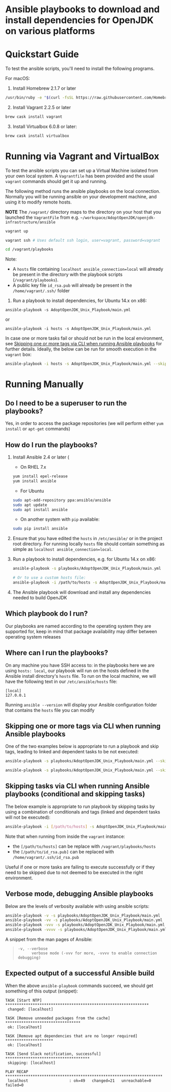 # Ansible playbooks to download and install dependencies for OpenJDK on various platforms

# Quickstart Guide

To test the ansible scripts, you'll need to install the following programs.

For macOS:

1) Install Homebrew 2.1.7 or later
  ```bash
  /usr/bin/ruby -e "$(curl -fsSL https://raw.githubusercontent.com/Homebrew/install/master/install)"
  ```
2) Install Vagrant 2.2.5 or later
  ```bash
  brew cask install vagrant
  ```
3) Install Virtualbox 6.0.8 or later:
  ```bash
  brew cask install virtualbox
  ```
 
# Running via Vagrant and VirtualBox

To test the ansible scripts you can set up a Virtual Machine isolated from your own local system.
A `Vagrantfile` has been provided and the usual `vagrant` commands should get it up and running.

The following method runs the ansible playbooks on the local connection.
Normally you will be running ansible on your development machine, and using it
to modify remote hosts.

**NOTE** The `/vagrant/` directory maps to the directory on your host that you launched the `VagrantFile` from
e.g. `~/workspace/AdoptOpenJDK/openjdk-infrastructure/ansible`

```bash
vagrant up

vagrant ssh # Uses default ssh login, user=vagrant, password=vagrant

cd /vagrant/playbooks
```

Note:
 - A `hosts` file containing `localhost ansible_connection=local` will already be present in the directory with the playbook scripts (`/vagrant/playbooks`).
 - A public key file `id_rsa.pub` will already be present in the `/home/vagrant/.ssh/` folder

1) Run a playbook to install dependencies, for Ubuntu 14.x on x86:

`ansible-playbook -s AdoptOpenJDK_Unix_Playbook/main.yml`

or

`ansible-playbook -i hosts -s AdoptOpenJDK_Unix_Playbook/main.yml`

In case one or more tasks fail or should not be run in the local environment, see [Skipping one or more tags via CLI when running Ansible playbooks](https://github.com/AdoptOpenJDK/openjdk-infrastructure/tree/master/ansible#skipping-one-or-more-tags-via-cli-when-running-ansible-playbooks) for further details. Ideally, the below can be run for smooth execution in the `vagrant` box:

```bash
ansible-playbook -i hosts -s AdoptOpenJDK_Unix_Playbook/main.yml --skip-tags="install_zulu,jenkins_authorized_key,nagios_add_key,add_zeus_user_key"
```

# Running Manually

## Do I need to be a superuser to run the playbooks?

Yes, in order to access the package repositories (we will perform either `yum install` or `apt-get` commands)

## How do I run the playbooks?

1) Install Ansible 2.4 or later (

    - On RHEL 7.x
    ```bash
    yum install epel-release
    yum install ansible
    ```

    - For Ubuntu
    ```bash
    sudo apt-add-repository ppa:ansible/ansible
    sudo apt update
    sudo apt install ansible
    ```

    - On another system with `pip` available:
    ```bash
    sudo pip install ansible
    ```

2) Ensure that you have edited the `hosts` in `/etc/ansible/` or in the project root directory. For running locally `hosts` file should contain something as simple as `localhost ansible_connection=local`.

3) Run a playbook to install dependencies, e.g. for Ubuntu 14.x on x86:
    ```bash
    ansible-playbook -s playbooks/AdoptOpenJDK_Unix_Playbook/main.yml

    # Or to use a custom hosts file:
    ansible-playbook -i /path/to/hosts -s AdoptOpenJDK_Unix_Playbook/main.yml
    ```

4) The Ansible playbook will download and install any dependencies needed to build OpenJDK

## Which playbook do I run?

Our playbooks are named according to the operating system they are supported for, keep in mind that package availability may differ between operating system releases

## Where can I run the playbooks?

On any machine you have SSH access to: in the playbooks here we are using `hosts: local`,
our playbook will run on the hosts defined in the Ansible install directory's `hosts` file. To run on the local machine,
we will have the following text in our `/etc/ansible/hosts` file:
```
[local]
127.0.0.1
```
Running `ansible --version` will display your Ansible configuration folder that contains the `hosts` file you can modify

## Skipping one or more tags via CLI when running Ansible playbooks

One of the two examples below is appropriate to run a playbook and skip tags, leading to linked and dependent tasks to be not executed:

```bash
ansible-playbook -s playbooks/AdoptOpenJDK_Unix_Playbook/main.yml --skip-tags "jenkins_user"

ansible-playbook -s playbooks/AdoptOpenJDK_Unix_Playbook/main.yml --skip-tags "install_zulu, jenkins_authorized_key, nagios_add_key, add_zeus_user_key"
```

## Skipping tasks via CLI when running Ansible playbooks (conditional and skipping tasks)

The below example is appropriate to run playbook by skipping tasks by using a combination of conditionals and tags (linked and dependent tasks will not be executed):

```bash
ansible-playbook -i [/path/to/hosts] -s AdoptOpenJDK_Unix_Playbook/main.yml --extra-vars "Jenkins_Username=jenkins Jenkins_User_SSHKey=[/path/to/id_rsa.pub] Nagios_Plugins=Disabled Slack_Notification=Disabled Superuser_Account=Disabled" --skip-tags="install_zulu"
```

Note that when running from inside the `vagrant` instance:
 - the `[/path/to/hosts]` can be replace with `/vagrant/playbooks/hosts`
 - the `[/path/to/id_rsa.pub]` can be replaced with `/home/vagrant/.ssh/id_rsa.pub`

Useful if one or more tasks are failing to execute successfully or if they need to be skipped due to not deemed to be executed in the right environment.

## Verbose mode, debugging Ansible playbooks

Below are the levels of verbosity available with using ansible scripts:

```bash
ansible-playbook -v -s playbooks/AdoptOpenJDK_Unix_Playbook/main.yml
ansible-playbook -vv -s playbooks/AdoptOpenJDK_Unix_Playbook/main.yml
ansible-playbook -vvv -s playbooks/AdoptOpenJDK_Unix_Playbook/main.yml
ansible-playbook -vvvv -s playbooks/AdoptOpenJDK_Unix_Playbook/main.yml
```

A snippet from the man pages of Ansible:

>     -v, --verbose
>           verbose mode (-vvv for more, -vvvv to enable connection debugging)

## Expected output of a successful Ansible build

When the above `ansible-playbook` commands succeed, we should get something of this output (snippet):

```
TASK [Start NTP] ***************************************************************
 changed: [localhost]

TASK [Remove unneeded packages from the cache] *********************************
 ok: [localhost]

TASK [Remove apt dependencies that are no longer required] *********************
 ok: [localhost]

TASK [Send Slack notification, successful] *************************************
 skipping: [localhost]

PLAY RECAP *********************************************************************
 localhost                  : ok=49   changed=21   unreachable=0    failed=0
```
